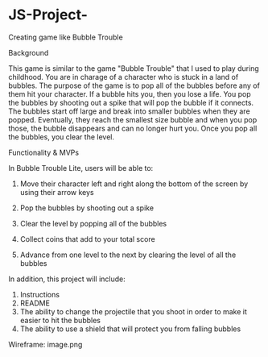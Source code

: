 # JS-Project-
Creating game like Bubble Trouble

Background

This game is similar to the game "Bubble Trouble" that I used to play during childhood. You are in charage of a character who is stuck in a land of bubbles. The purpose of the game is to pop all of the bubbles before any of them hit your character. If a bubble hits you, then you lose a life. You pop the bubbles by shooting out a spike that will pop the bubble if it connects. The bubbles start off large and break into smaller bubbles when they are popped. Eventually, they reach the smallest size bubble and when you pop those, the bubble disappears and can no longer hurt you. Once you pop all the bubbles, you clear the level.

Functionality & MVPs

In Bubble Trouble Lite, users will be able to:

1. Move their character left and right along the bottom of the screen by using their arrow keys

2. Pop the bubbles by shooting out a spike

3. Clear the level by popping all of the bubbles

4. Collect coins that add to your total score

5. Advance from one level to the next by clearing the level of all the bubbles


In addition, this project will include:

1. Instructions
2. README
3. The ability to change the projectile that you shoot in order to make it easier to hit the bubbles
4. The ability to use a shield that will protect you from falling bubbles

Wireframe:
image.png
